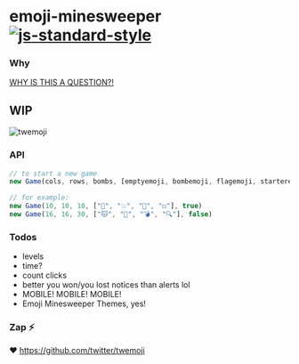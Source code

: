 # emoji-minesweeper [![js-standard-style](https://img.shields.io/badge/code%20style-standard-brightgreen.svg?style=flat)](https://github.com/feross/standard)

### Why

[WHY IS THIS A QUESTION?!](https://twitter.com/muanchiou/status/601633821012856832)

## WIP

![twemoji](https://cloud.githubusercontent.com/assets/1153134/7785884/b70647ce-01da-11e5-9385-bf104f9df483.gif)

### API

```javascript
// to start a new game
new Game(cols, rows, bombs, [emptyemoji, bombemoji, flagemoji, starteremoji], twemojiOrNot)

// for example:
new Game(10, 10, 10, ["🌱", "💥", "🚩", "◻️"], true)
new Game(16, 16, 30, ["🐱", "📛", "💣", "🔍"], false)
```

### Todos

- levels
- time?
- count clicks
- better you won/you lost notices than alerts lol
- MOBILE! MOBILE! MOBILE!
- Emoji Minesweeper Themes, yes!

### Zap :zap:

:heart: https://github.com/twitter/twemoji

